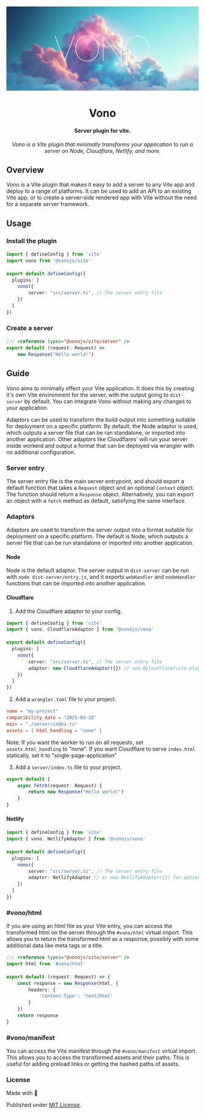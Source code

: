 <div align="center">
<br />

![Vono](.github/banner.jpg)

<h1>Vono</h3>

#### Server plugin for vite.

*Vono is a Vite plugin that minimally transforms your application to run a server on Node, Cloudflare, Netlify, and more.*

</div>

## Overview

Vono is a Vite plugin that makes it easy to add a server to any Vite app and deploy to a range of platforms.
It can be used to add an API to an existing Vite app, or to create a server-side rendered app with Vite without
the need for a separate server framework. 

## Usage

### Install the plugin

```ts
import { defineConfig } from 'vite'
import vono from '@vonojs/vite'

export default defineConfig({
  plugins: [
    vono({
        server: "src/server.ts", // The server entry file
    })
  ]
})
```

### Create a server

```ts
/// <reference types="@vonojs/vite/server" />
export default (request: Request) => 
    new Response("Hello world!")
```

## Guide

Vono aims to minimally effect your Vite application. It does this by creating it's own Vite environment
for the server, with the output going to `dist-server` by default. You can integrate Vono without
making any changes to your application.

Adaptors can be used to transform the build output into something suitable for deployment on a specific platform.
By default, the Node adaptor is used, which outputs a server file that can be ran standalone, or imported into
another application. Other adaptors like Cloudflares' will run your server inside workerd and output a format
that can be deployed via wrangler with no additional configuration.

### Server entry

The server entry file is the main server entrypoint, and should export a default function
that takes a `Request` object and an optional `Context` object. The function should return a `Response` object. 
Alternatively, you can export an object with a `fetch` method as default, satisfying the same interface.

### Adaptors

Adaptors are used to transform the server output into a format suitable for deployment on a specific platform.
The default is Node, which outputs a server file that can be run standalone or imported into another application.

#### Node

Node is the default adaptor. The server output in `dist-server` can be run with `node dist-server/entry.js`,
and it exports `webHandler` and `nodeHandler` functions that can be imported into another application.

#### Cloudflare

1. Add the Cloudflare adaptor to your config.

```ts
import { defineConfig } from 'vite'
import { vono, CloudflareAdaptor } from '@vonojs/vono'

export default defineConfig({
  plugins: [
    vono({
        server: "src/server.ts", // The server entry file
        adaptor: new CloudflareAdaptor({}) // see @cloudflare/vite-plugin for options
    })
  ]
})
```

2. Add a `wrangler.toml` file to your project.

```toml
name = "my-project"
compatibility_date = "2025-03-28"
main = "./server/index.ts"
assets = { html_handling = "none" }
```

Note: If you want the worker to run on all requests, set `assets.html_handling` to "none". If you want Cloudflare to serve `index.html` statically, set it to "single-page-application"

3. Add a `server/index.ts` file to your project.

```ts
export default {
    async fetch(request: Request) {
        return new Response("Hello world!")
    }
}
```

#### Netlify

```ts
import { defineConfig } from 'vite'
import { vono, NetlifyAdaptor } from '@vonojs/vono'

export default defineConfig({
  plugins: [
    vono({
        server: "src/server.ts", // The server entry file
        adaptor: NetlifyAdaptor // or new NetlifyAdaptor({}) for options
    })
  ]
})
```

### #vono/html

If you are using an html file as your Vite entry, you can access the transformed html on the server through
the `#vono/html` virtual import. This allows you to return the transformed html as a response, possibly with some
additional data like meta tags or a title.

```ts
/// <reference types="@vonojs/vite/server" />
import html from '#vono/html'

export default (request: Request) => {
    const response = new Response(html, {
        headers: {
            'Content-Type': 'text/html'
        }
    })
    return response
}
```

### #vono/manifest

You can access the Vite manifest through the `#vono/manifest` virtual import. This allows you to access the
transformed assets and their paths. This is useful for adding preload links or getting the hashed paths of
assets.

### License

Made with 💛

Published under [MIT License](./LICENSE).